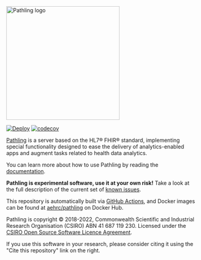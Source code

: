 <a href="https://pathling.csiro.au">
<picture>
  <source srcset="https://raw.githubusercontent.com/aehrc/pathling/main/media/logo-colour-tight-dark.svg" media="(prefers-color-scheme: dark)"/>
  <img src="https://raw.githubusercontent.com/aehrc/pathling/main/media/logo-colour-detail-tight.svg" alt="Pathling logo" width="300"/>
</picture>
</a>
<br/>

[![Deploy](https://github.com/aehrc/pathling/workflows/Deploy/badge.svg)](https://github.com/aehrc/pathling/actions?query=workflow%3ADeploy) [![codecov](https://codecov.io/gh/aehrc/pathling/branch/main/graph/badge.svg?token=A2RDYU05DT)](https://codecov.io/gh/aehrc/pathling)

[Pathling](https://pathling.csiro.au) is a server based on the HL7® FHIR®
standard, implementing special functionality designed to ease the delivery of
analytics-enabled apps and augment tasks related to health data analytics.

You can learn more about how to use Pathling by reading the
[documentation](https://pathling.csiro.au/docs).

**Pathling is experimental software, use it at your own risk!** Take a look at the
full description of the current set of [known issues](https://github.com/aehrc/pathling/issues?q=is%3Aissue+is%3Aopen+label%3Abug).

This repository is automatically built
via [GitHub Actions](https://github.com/aehrc/pathling/actions), and Docker
images can be found at [aehrc/pathling](https://hub.docker.com/r/aehrc/pathling)
on Docker Hub.

Pathling is copyright © 2018-2022, Commonwealth Scientific and Industrial
Research Organisation
(CSIRO) ABN 41 687 119 230. Licensed under
the [CSIRO Open Source Software Licence Agreement](./LICENSE.md).

If you use this software in your research, please consider citing it using the 
"Cite this repository" link on the right.

